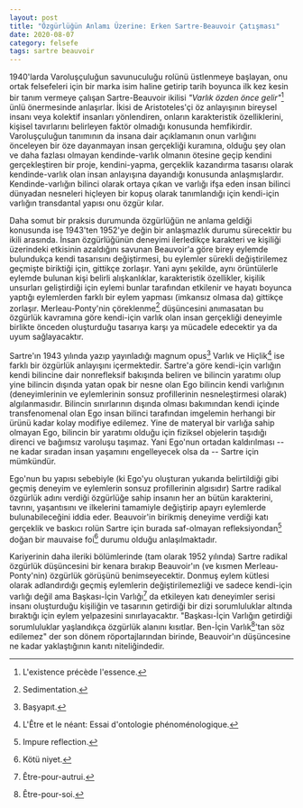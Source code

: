 ```yaml
---
layout: post
title: "Özgürlüğün Anlamı Üzerine: Erken Sartre-Beauvoir Çatışması"
date: 2020-08-07
category: felsefe
tags: sartre beauvoir
---
```


1940'larda Varoluşçuluğun savunuculuğu rolünü üstlenmeye başlayan, onu ortak felsefeleri için bir marka isim haline getirip tarih boyunca ilk kez kesin bir tanım vermeye çalışan Sartre-Beauvoir ikilisi *"Varlık özden önce gelir"*[^1] ünlü önermesinde anlaşırlar. İkisi de Aristoteles'çi öz anlayışının bireysel insanı veya kolektif insanları yönlendiren, onların karakteristik özelliklerini, kişisel tavırlarını belirleyen faktör olmadığı konusunda hemfikirdir. Varoluşçuluğun tanımının da insana dair açıklamanın onun varlığını önceleyen bir öze dayanmayan insan gerçekliği kuramına, olduğu şey olan ve daha fazlası olmayan kendinde-varlık olmanın ötesine geçip kendini gerçekleştiren bir proje, kendini-yapma, gerçeklik kazandırma tasarısı olarak kendinde-varlık olan insan anlayışına dayandığı konusunda anlaşmışlardır. Kendinde-varlığın bilinci olarak ortaya çıkan ve varlığı ifşa eden insan bilinci dünyadan nesneleri hiçleyen bir kopuş olarak tanımlandığı için kendi-için varlığın transdantal yapısı onu özgür kılar.

Daha somut bir praksis durumunda özgürlüğün ne anlama geldiği konusunda ise 1943'ten 1952'ye değin bir anlaşmazlık durumu sürecektir bu ikili arasında. İnsan özgürlüğünün deneyimi ilerledikçe karakteri ve kişiliği üzerindeki etkisinin azaldığını savunan Beauvoir'a göre birey eylemde bulundukça kendi tasarısını değiştirmesi, bu eylemler sürekli değiştirilemez geçmişte biriktiği için, gittikçe zorlaşır. Yani aynı şekilde, aynı örüntülerle eylemde bulunan kişi belirli alışkanlıklar, karakteristik özellikler, kişilik unsurları geliştirdiği için eylemi bunlar tarafından etkilenir ve hayatı boyunca yaptığı eylemlerden farklı bir eylem yapması (imkansız olmasa da) gittikçe zorlaşır. Merleau-Ponty'nin çöreklenme[^2] düşüncesini anımasatan bu özgürlük kavramına göre kendi-için varlık olan insan gerçekliği deneyimle birlikte önceden oluşturduğu tasarıya karşı ya mücadele edecektir ya da uyum sağlayacaktır.

Sartre'ın 1943 yılında yazıp yayınladığı magnum opus[^3] Varlık ve Hiçlik[^4] ise farklı bir özgürlük anlayışını içermektedir. Sartre'a göre kendi-için varlığın kendi bilincine dair nonrefleksif bakışında beliren ve bilincin yaratımı olup yine bilincin dışında yatan opak bir nesne olan Ego bilincin kendi varlığının (deneyimlerinin ve eylemlerinin sonsuz profillerinin nesneleştirmesi olarak) algılanmasıdır. Bilincin sınırlarının dışında olması bakımından kendi içinde transfenomenal olan Ego insan bilinci tarafından imgelemin herhangi bir ürünü kadar kolay modifiye edilemez. Yine de materyal bir varlığa sahip olmayan Ego, bilincin bir yaratımı olduğu için fiziksel objelerin taşıdığı direnci ve bağımsız varoluşu taşımaz. Yani Ego'nun ortadan kaldırılması -- ne kadar sıradan insan yaşamını engelleyecek olsa da -- Sartre için mümkündür.

Ego'nun bu yapısı sebebiyle (ki Ego'yu oluşturan yukarıda belirtildiği gibi geçmiş deneyim ve eylemlerin sonsuz profillerinin algısıdır) Sartre radikal özgürlük adını verdiği özgürlüğe sahip insanın her an bütün karakterini, tavrını, yaşantısını ve ilkelerini tamamiyle değiştirip apayrı eylemlerde bulunabileceğini iddia eder. Beauvoir'in birikmiş deneyime verdiği katı gerçeklik ve baskıcı rolün Sartre için burada saf-olmayan refleksiyondan[^5] doğan bir mauvaise foi[^6] durumu olduğu anlaşılmaktadır.

Kariyerinin daha ileriki bölümlerinde (tam olarak 1952 yılında) Sartre radikal özgürlük düşüncesini bir kenara bırakıp Beauvoir'ın (ve kısmen Merleau-Ponty'nin) özgürlük görüşünü benimseyecektir. Donmuş eylem kütlesi olarak adlandırdığı geçmiş eylemlerin değiştirilemezliği ve sadece kendi-için varlığı değil ama Başkası-İçin Varlığı[^7] da etkileyen katı deneyimler serisi insanı oluşturduğu kişiliğin ve tasarının getirdiği bir dizi sorumluluklar altında bıraktığı için eylem yelpazesini sınırlayacaktır. "Başkası-İçin Varlığın getirdiği sorumluluklar yaşlandıkça özgürlük alanını kısıtlar. Ben-İçin Varlık[^8]'tan söz edilemez" der son dönem röportajlarından birinde, Beauvoir'ın düşüncesine ne kadar yaklaştığının kanıtı niteliğindedir.

[^1]: L'existence précède l'essence.
[^2]: Sedimentation.
[^3]: Başyapıt.
[^4]: L'Être et le néant: Essai d'ontologie phénoménologique.
[^5]: Impure reflection.
[^6]: Kötü niyet.
[^7]: Être-pour-autrui.
[^8]: Être-pour-soi.